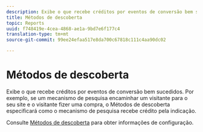 ```yaml
---
description: Exibe o que recebe créditos por eventos de conversão bem sucedidos. Por exemplo, se um mecanismo de pesquisa encaminhar um visitante para o seu site e o visitante fizer uma compra, o Métodos de descoberta especificará como o mecanismo de pesquisa recebe crédito pela indicação.
title: Métodos de descoberta
topic: Reports
uuid: f748419e-4cea-4868-ae1a-9bd7e6f177c4
translation-type: tm+mt
source-git-commit: 99ee24efaa517e8da700c67818c111c4aa90dc02

---
```



# Métodos de descoberta

Exibe o que recebe créditos por eventos de conversão bem sucedidos. Por exemplo, se um mecanismo de pesquisa encaminhar um visitante para o seu site e o visitante fizer uma compra, o Métodos de descoberta especificará como o mecanismo de pesquisa recebe crédito pela indicação.

Consulte [Métodos de descoberta](/help/admin/admin/finding-methods.md) para obter informações de configuração.
